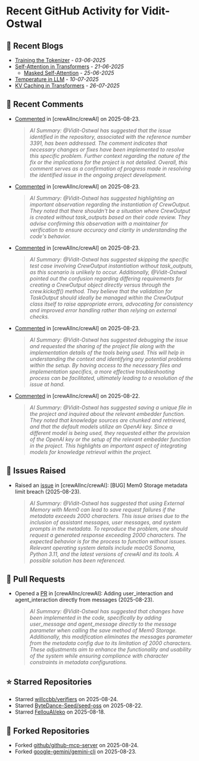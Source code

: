 # Recent GitHub Activity for Vidit-Ostwal

## 📝 Recent Blogs
- [Training the Tokenizer](https://www.notion.so/207e478805d48090b34fcc5c8e8c3c01?v=207e478805d480cfac6c000ca3c80482) - *03-06-2025*
- [Self-Attention in Transformers](https://www.notion.so/viditostwal/Self-Attention-in-Transformers-216e478805d48005b515fac90e1d76e0) - *21-06-2025*
  - [Masked Self-Attention](https://www.notion.so/viditostwal/Self-Attention-in-Transformers-216e478805d48005b515fac90e1d76e0) - *25-06-2025*
- [Temperature in LLM](https://open.substack.com/pub/viditostwal/p/how-does-temperature-changes-the?r=m52qu&utm_campaign=post&utm_medium=web&showWelcomeOnShare=false) - *10-07-2025*
- [KV Caching in Transformers](https://open.substack.com/pub/viditostwal/p/kv-key-value-cache-in-transformers?r=m52qu&utm_campaign=post&utm_medium=web&showWelcomeOnShare=false) - *26-07-2025*
## 💬 Recent Comments
- [Commented](https://github.com/crewAIInc/crewAI/pull/3390#issuecomment-3217132293) in [crewAIInc/crewAI] on 2025-08-23.
  > *AI Summary: @Vidit-Ostwal has suggested that the issue identified in the repository, associated with the reference number 3391, has been addressed. The comment indicates that necessary changes or fixes have been implemented to resolve this specific problem. Further context regarding the nature of the fix or the implications for the project is not detailed. Overall, this comment serves as a confirmation of progress made in resolving the identified issue in the ongoing project development.*
- [Commented](https://github.com/crewAIInc/crewAI/issues/3185#issuecomment-3216682728) in [crewAIInc/crewAI] on 2025-08-23.
  > *AI Summary: @Vidit-Ostwal has suggested highlighting an important observation regarding the instantiation of CrewOutput. They noted that there shouldn't be a situation where CrewOutput is created without task_outputs based on their code review. They advise confirming this observation with a maintainer for verification to ensure accuracy and clarity in understanding the code's behavior.*
- [Commented](https://github.com/crewAIInc/crewAI/issues/3185#issuecomment-3216270555) in [crewAIInc/crewAI] on 2025-08-23.
  > *AI Summary: @Vidit-Ostwal has suggested skipping the specific test case involving CrewOutput instantiation without task_outputs, as this scenario is unlikely to occur. Additionally, @Vidit-Ostwal pointed out the confusion regarding differing requirements for creating a CrewOutput object directly versus through the crew.kickoff() method. They believe that the validation for TaskOutput should ideally be managed within the CrewOutput class itself to raise appropriate errors, advocating for consistency and improved error handling rather than relying on external checks.*
- [Commented](https://github.com/crewAIInc/crewAI/issues/2885#issuecomment-3216179723) in [crewAIInc/crewAI] on 2025-08-23.
  > *AI Summary: @Vidit-Ostwal has suggested debugging the issue and requested the sharing of the project file along with the implementation details of the tools being used. This will help in understanding the context and identifying any potential problems within the setup. By having access to the necessary files and implementation specifics, a more effective troubleshooting process can be facilitated, ultimately leading to a resolution of the issue at hand.*
- [Commented](https://github.com/crewAIInc/crewAI/issues/3169#issuecomment-3214365725) in [crewAIInc/crewAI] on 2025-08-22.
  > *AI Summary: @Vidit-Ostwal has suggested saving a unique file in the project and inquired about the relevant embedder function. They noted that knowledge sources are chunked and retrieved, and that the default models utilize an OpenAI key. Since a different model is being used, they requested either the provision of the OpenAI key or the setup of the relevant embedder function in the project. This highlights an important aspect of integrating models for knowledge retrieval within the project.*

## 🐛 Issues Raised
- Raised an [issue](https://github.com/crewAIInc/crewAI/issues/3391) in [crewAIInc/crewAI]: [BUG] Mem0 Storage metadata limit breach (2025-08-23).
  > *AI Summary: @Vidit-Ostwal has suggested that using External Memory with Mem0 can lead to save request failures if the metadata exceeds 2000 characters. This issue arises due to the inclusion of assistant messages, user messages, and system prompts in the metadata. To reproduce the problem, one should request a generated response exceeding 2000 characters. The expected behavior is for the process to function without issues. Relevant operating system details include macOS Sonoma, Python 3.11, and the latest versions of crewAI and its tools. A possible solution has been referenced.*

## 🚀 Pull Requests
- Opened a [PR](https://github.com/crewAIInc/crewAI/pull/3390) in [crewAIInc/crewAI]: Adding user_interaction and agent_interaction directly from messages (2025-08-23).
  > *AI Summary: @Vidit-Ostwal has suggested that changes have been implemented in the code, specifically by adding user_message and agent_message directly to the message parameter when calling the save method of Mem0 Storage. Additionally, this modification eliminates the messages parameter from the metadata config due to its limitation of 2000 characters. These adjustments aim to enhance the functionality and usability of the system while ensuring compliance with character constraints in metadata configurations.*

## ⭐ Starred Repositories
- Starred [willccbb/verifiers](https://github.com/willccbb/verifiers) on 2025-08-24.
- Starred [ByteDance-Seed/seed-oss](https://github.com/ByteDance-Seed/seed-oss) on 2025-08-22.
- Starred [FellouAI/eko](https://github.com/FellouAI/eko) on 2025-08-18.

## 🍴 Forked Repositories
- Forked [github/github-mcp-server](https://github.com/Vidit-Ostwal/github-mcp-server) on 2025-08-24.
- Forked [google-gemini/gemini-cli](https://github.com/Vidit-Ostwal/gemini-cli) on 2025-08-23.
